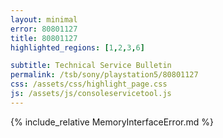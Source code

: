 ```yaml
---
layout: minimal
error: 80801127
title: 80801127
highlighted_regions: [1,2,3,6]

subtitle: Technical Service Bulletin
permalink: /tsb/sony/playstation5/80801127
css: /assets/css/highlight_page.css
js: /assets/js/consoleservicetool.js
---
```


{% include_relative MemoryInterfaceError.md %}
